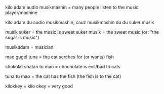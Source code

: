 kilo adam audio musikmashin =  many people listen to the music player/machine

kilo adam du audio musikmashin, cauz musikmashin du du suker musik

musik suker = the music is sweet
suker musik = the sweet music (or: "the sugar is music")

musikadam = musician

mao gugel tuna  = the cat serches for (or wants) fish

shokolat shatan tu mao = chocholate is evil/bad to cats


tuna tu mao  =  the cat has the fish (the fish is to the cat)

kilokkey = kilo okey = very good

